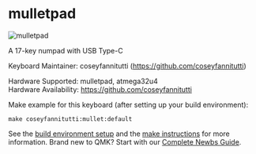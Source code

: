 # mulletpad

![mulletpad](https://i.imgur.com/v7lcpqY.png)

A 17-key numpad with USB Type-C

Keyboard Maintainer: coseyfannitutti (https://github.com/coseyfannitutti)

Hardware Supported: mulletpad, atmega32u4  
Hardware Availability: https://github.com/coseyfannitutti

Make example for this keyboard (after setting up your build environment):

    make coseyfannitutti:mullet:default

See the [build environment setup](https://docs.qmk.fm/#/getting_started_build_tools) and the [make instructions](https://docs.qmk.fm/#/getting_started_make_guide) for more information. Brand new to QMK? Start with our [Complete Newbs Guide](https://docs.qmk.fm/#/newbs).
